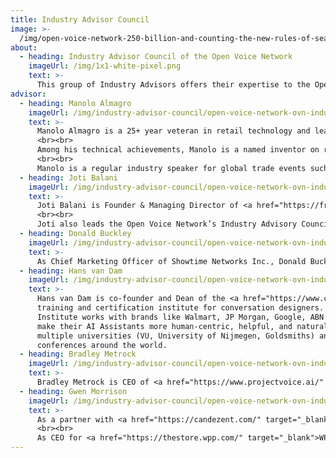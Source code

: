 ```yaml
---
title: Industry Advisor Council
image: >-
  /img/open-voice-network-250-billion-and-counting-the-new-rules-of-search-by-voice-ovn-blog.jpg
about:
  - heading: Industry Advisor Council of the Open Voice Network
    imageUrl: /img/1x1-white-pixel.png
    text: >-
      This group of Industry Advisors offers their expertise to the Open Voice Network by providing direction of priorities for the Organization. These key advisors are important to the outreach of OVN through their notable platforms and experience within their respective industries.
advisor:
  - heading: Manolo Almagro
    imageUrl: /img/industry-advisor-council/open-voice-network-ovn-industry-advisors-council-Manolo-Almagro.png
    text: >-
      Manolo Almagro is a 25+ year veteran in retail technology and leads Q Division—a global team of business management consultants, digital commerce and transformative tech experts who help companies choose the best strategies, find the right technology and accelerate digital transformation.
      <br><br>
      Among his technical achievements, Manolo is a named inventor on retail software patent US #6038545 and was recognized by Infocom/AVIXA as an inaugural Emerging Trend Fellow.
      <br><br>
      Manolo is a regular industry speaker for global trade events such as CES and NRF. Manny also speaks at Aviation World, Infocom, Euroshop, and MWC Barcelona.  
  - heading: Joti Balani
    imageUrl: /img/industry-advisor-council/open-voice-network-ovn-industry-advisors-council-joti-balani.jpeg
    text: >-
      Joti Balani is Founder & Managing Director of <a href="https://freshriver.ai" target="_blank">Freshriver.ai</a>, an Enterprise-grade AI and Data Science consultancy focused on building custom, human-centered AI assistants that generate emotional, economic and brand value. She has helped drive complex enterprise transformations with AI and data-driven personalized customer experience, authentic engagement, revenue generation and cost optimizations. She has led such transformative innovation at Fortune 100 enterprises such as Lowe’s, Citigroup, American Red Cross and is also Technical Advisor to <a href="https://fempeak.ai" target="_blank">Fempeak.ai</a>, a startup focused on raising women’s socioeconomic status through the application of AI and Data Science.
      <br><br>
      Joti also leads the Open Voice Network’s Industry Advisory Council and is co-founder of the Women in Voice New Jersey chapter. She can be reached at <a href="https://www.linkedin.com/in/jotibalani" target="_blank">www.linkedin.com/in/jotibalani</a>.
  - heading: Donald Buckley
    imageUrl: /img/industry-advisor-council/open-voice-network-ovn-industry-advisors-council-donald-buckley.jpg
    text: >-
      As Chief Marketing Officer of Showtime Networks Inc., Donald Buckley led marketing for series including Homeland, Billions and Shameless, Showtime Sports and Showtime Documentary Films. He created and led the marketing organization that launched Showtime's Streaming OTT service in 2015. Previously, as Warner Bros.' SVP, Interactive Marketing, Buckley founded its Interactive Marketing department. Among the hundreds of movies released during Buckley's tenure were the Harry Potter and The Dark Knight franchises. He is a member of the Academy of Motion Picture Arts and Sciences and the Television Academy of Arts and Sciences and currently advisor to a number of media companies and startups in voice-tech, gaming, TV, content, social, data security, app development and research.
  - heading: Hans van Dam
    imageUrl: /img/industry-advisor-council/open-voice-network-ovn-industry-advisors-council-hans-van-dam.jpg
    text: >-
      Hans van Dam is co-founder and Dean of the <a href="https://www.conversationdesigninstitute.com/" target="_blank">Conversation Design Institute</a>, the world’s leading
      training and certification institute for conversation designers. The Conversation Design
      Institute works with brands like Walmart, JP Morgan, Google, ABN AMRO, and many others, to
      make their AI Assistants more human-centric, helpful, and natural. Hans van Dam lectures at
      multiple universities (VU, University of Nijmegen, Goldsmiths) and speaks often at
      conferences around the world.
  - heading: Bradley Metrock
    imageUrl: /img/industry-advisor-council/open-voice-network-ovn-industry-advisors-council-bradley-metrock.jpg
    text: >-
      Bradley Metrock is CEO of <a href="https://www.projectvoice.ai/" target="_blank">Project Voice</a>, which drives global business for voice tech and conversational AI companies. Metrock writes the popular newsletter <a href="https://thisweekinvoice.substack.com/" target="_blank">This Week In Voice VIP</a> and co-hosts the weekly internet TV show _This Week In Voice Live_. He splits time between Nashville, Tennessee, and Birmingham, Alabama.
  - heading: Gwen Morrison
    imageUrl: /img/industry-advisor-council/open-voice-network-ovn-industry-advisors-council-Gwen-Morrison.jpeg
    text: >-
      As a partner with <a href="https://candezent.com/" target="_blank">Candezant Advisory</a>, Gwen Morrison consults retail tech start-up companies and is an Ambassador of the Open Voice Network where she co-leads the Commerce Community.
      <br><br>
      As CEO for <a href="https://thestore.wpp.com/" target="_blank">WPP’s Global Retail Practice</a>, Gwen spent over 15 years helping clients and agencies navigate the dynamic retail environment across the world.  She has worked with major international brands across CPG, Retail, Banking and Automotive and has led industry research in emerging markets. Gwen is a frequent speaker at international conferences including National Retail Federation, CES, and Retail Leaders Forum in Sydney Gwen also guest lectures at Northwestern University, U of C Berkley and University of Arizona. 
---
```

